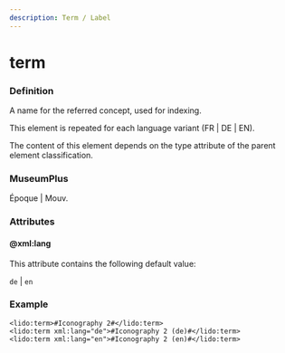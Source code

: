 ```yaml
---
description: Term / Label
---
```


# term

### Definition

A name for the referred concept, used for indexing.

This element is repeated for each language variant \(FR \| DE \| EN\).

The content of this element depends on the type attribute of the parent element classification.

### MuseumPlus

 Époque \| Mouv.

### Attributes

#### @xml:lang

This attribute contains the following default value:

`de` \| `en`

### Example

```markup
<lido:term>#Iconography 2#</lido:term>
<lido:term xml:lang="de">#Iconography 2 (de)#</lido:term>
<lido:term xml:lang="en">#Iconography 2 (en)#</lido:term>
```

